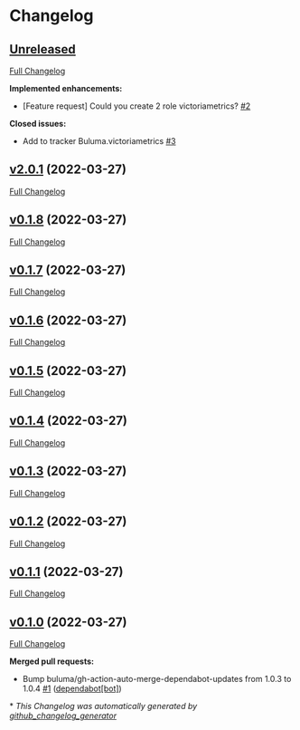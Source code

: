 # Changelog

## [Unreleased](https://github.com/buluma/ansible-role-victoriametrics/tree/HEAD)

[Full Changelog](https://github.com/buluma/ansible-role-victoriametrics/compare/v2.0.1...HEAD)

**Implemented enhancements:**

- \[Feature request\] Could you create 2 role victoriametrics? [\#2](https://github.com/buluma/ansible-role-victoriametrics/issues/2)

**Closed issues:**

- Add to tracker Buluma.victoriametrics [\#3](https://github.com/buluma/ansible-role-victoriametrics/issues/3)

## [v2.0.1](https://github.com/buluma/ansible-role-victoriametrics/tree/v2.0.1) (2022-03-27)

[Full Changelog](https://github.com/buluma/ansible-role-victoriametrics/compare/v0.1.8...v2.0.1)

## [v0.1.8](https://github.com/buluma/ansible-role-victoriametrics/tree/v0.1.8) (2022-03-27)

[Full Changelog](https://github.com/buluma/ansible-role-victoriametrics/compare/v0.1.7...v0.1.8)

## [v0.1.7](https://github.com/buluma/ansible-role-victoriametrics/tree/v0.1.7) (2022-03-27)

[Full Changelog](https://github.com/buluma/ansible-role-victoriametrics/compare/v0.1.6...v0.1.7)

## [v0.1.6](https://github.com/buluma/ansible-role-victoriametrics/tree/v0.1.6) (2022-03-27)

[Full Changelog](https://github.com/buluma/ansible-role-victoriametrics/compare/v0.1.5...v0.1.6)

## [v0.1.5](https://github.com/buluma/ansible-role-victoriametrics/tree/v0.1.5) (2022-03-27)

[Full Changelog](https://github.com/buluma/ansible-role-victoriametrics/compare/v0.1.4...v0.1.5)

## [v0.1.4](https://github.com/buluma/ansible-role-victoriametrics/tree/v0.1.4) (2022-03-27)

[Full Changelog](https://github.com/buluma/ansible-role-victoriametrics/compare/v0.1.3...v0.1.4)

## [v0.1.3](https://github.com/buluma/ansible-role-victoriametrics/tree/v0.1.3) (2022-03-27)

[Full Changelog](https://github.com/buluma/ansible-role-victoriametrics/compare/v0.1.2...v0.1.3)

## [v0.1.2](https://github.com/buluma/ansible-role-victoriametrics/tree/v0.1.2) (2022-03-27)

[Full Changelog](https://github.com/buluma/ansible-role-victoriametrics/compare/v0.1.1...v0.1.2)

## [v0.1.1](https://github.com/buluma/ansible-role-victoriametrics/tree/v0.1.1) (2022-03-27)

[Full Changelog](https://github.com/buluma/ansible-role-victoriametrics/compare/v0.1.0...v0.1.1)

## [v0.1.0](https://github.com/buluma/ansible-role-victoriametrics/tree/v0.1.0) (2022-03-27)

[Full Changelog](https://github.com/buluma/ansible-role-victoriametrics/compare/8f34631736a713fbd9f5938d52dde8eae157db3e...v0.1.0)

**Merged pull requests:**

- Bump buluma/gh-action-auto-merge-dependabot-updates from 1.0.3 to 1.0.4 [\#1](https://github.com/buluma/ansible-role-victoriametrics/pull/1) ([dependabot[bot]](https://github.com/apps/dependabot))



\* *This Changelog was automatically generated by [github_changelog_generator](https://github.com/github-changelog-generator/github-changelog-generator)*
